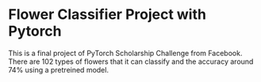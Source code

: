 # Flower Classifier Project with Pytorch

This is a final project of PyTorch Scholarship Challenge from Facebook.
There are 102 types of flowers that it can classify and the accuracy around 74% using a pretreined model.
